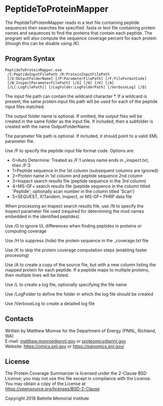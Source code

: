# PeptideToProteinMapper

The PeptideToProteinMapper reads in a text file containing peptide sequences then 
searches the specified .fasta or text file containing protein names and sequences 
to find the proteins that contain each peptide.  The program will also compute 
the sequence coverage percent for each protein (though this can be disable using /K).

## Program Syntax

```
PeptideToProteinMapper.exe
 /I:PeptideInputFilePath /R:ProteinInputFilePath
 [/O:OutputFolderName] [/P:ParameterFilePath] [/F:FileFormatCode]
 [/N:InspectParameterFilePath] [/G] [/H] [/K] [/A]
 [/L[:LogFilePath]] [/LogFolder:LogFolderPath] [/VerboseLog] [/Q]
```

The input file path can contain the wildcard character *. If a wildcard is
present, the same protein input file path will be used for each of the peptide
input files matched.

The output folder name is optional. If omitted, the output files will be created
in the same folder as the input file. If included, then a subfolder is created
with the name OutputFolderName.

The parameter file path is optional. If included, it should point to a valid XML parameter file.

Use /F to specify the peptide input file format code.  Options are:
* 0=Auto Determine: Treated as /F:1 unless name ends in _inspect.txt, then /F:3
* 1=Peptide sequence in the 1st column (subsequent columns are ignored)
* 2=Protein name in 1st column and peptide sequence 2nd column
* 3=Inspect search results file (peptide sequence in the 3rd column)
* 4=MS-GF+ search results file (peptide sequence in the column titled 'Peptide'; optionally scan number in the column titled 'Scan')
* 5=SEQUEST, X!Tandem, Inspect, or MS-GF+ PHRP data file

When processing an Inspect search results file, use /N to specify the Inspect parameter file used 
(required for determining the mod names embedded in the identified peptides).

Use /G to ignore I/L differences when finding peptides in proteins or computing coverage

Use /H to suppress (hide) the protein sequence in the _coverage.txt file

Use /K to skip the protein coverage computation steps (enabling faster processing)

Use /A to create a copy of the source file, but with a new column listing the mapped protein for each peptide.
If a peptide maps to multiple proteins, then multiple lines will be listed.

Use /L to create a log file, optionally specifying the file name

Use /LogFolder to define the folder in which the log file should be created

Use /VerboseLog to create a detailed log file

## Contacts

Written by Matthew Monroe for the Department of Energy (PNNL, Richland, WA) \
E-mail: matthew.monroe@pnnl.gov or proteomics@pnnl.gov \
Website: https://omics.pnl.gov or https://panomics.pnl.gov/

## License

The Protein Coverage Summarizer is licensed under the 2-Clause BSD License; 
you may not use this file except in compliance with the License.  You may obtain 
a copy of the License at https://opensource.org/licenses/BSD-2-Clause

Copyright 2018 Battelle Memorial Institute
